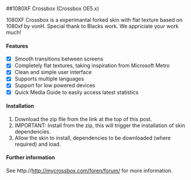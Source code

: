 ##1080XF Crossbox (Crossbox OE5.x)

1080XF Crossbox is a experimantal forked skin with flat texture based on 1080xf by vonH. Special thank to Blacks work. We appriciate your work much!

#### Features

- [x] Smooth transitions between screens
- [x] Completely flat textures, taking inspiration from Microsoft Metro
- [x] Clean and simple user interface
- [x] Supports multiple languages
- [x] Support for low powered devices
- [x] Quick Media Guide to easily access latest statistics

#### Installation
1. Download the zip file from the link at the top of this post.
2. IMPORTANT: Install from the zip, this will trigger the installation of skin dependencies.
3. Allow the skin to install, dependencies to be downloaded (where required) and load.

#### Further information
See http://http://mycrossbox.com/foren/forum/ for more information.
